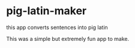# pig-latin-maker
this app converts sentences into pig latin

This was a simple but extremely fun app to make.  
